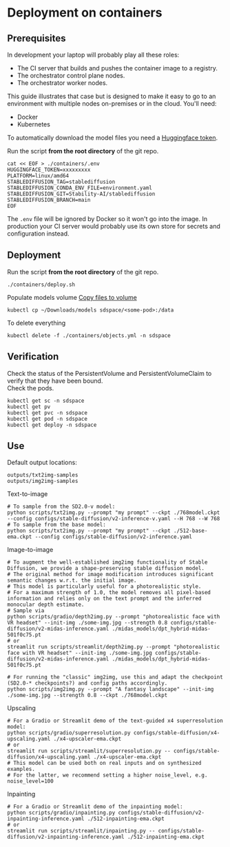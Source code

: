 # Deployment on containers

## Prerequisites

In development your laptop will probably play all these roles:
- The CI server that builds and pushes the container image to a registry.
- The orchestrator control plane nodes.
- The orchestrator worker nodes.  

This guide illustrates that case but is designed to make it easy to go to an environment with multiple nodes on-premises or in the cloud. You'll need:
- Docker
- Kubernetes  

To automatically download the model files you need a [Huggingface token](https://huggingface.co/settings/tokens).  

Run the script **from the root directory** of the git repo.
```Shell
cat << EOF > ./containers/.env
HUGGINGFACE_TOKEN=xxxxxxxxx
PLATFORM=linux/amd64
STABLEDIFFUSION_TAG=stablediffusion
STABLEDIFFUSION_CONDA_ENV_FILE=environment.yaml
STABLEDIFFUSION_GIT=Stability-AI/stablediffusion
STABLEDIFFUSION_BRANCH=main
EOF
```
The `.env` file will be ignored by Docker so it won't go into the image. In production your CI server would probably use its own store for secrets and configuration instead.  

## Deployment

Run the script **from the root directory** of the git repo.  
```Shell
./containers/deploy.sh
```

Populate models volume
[Copy files to volume](https://kubernetes.io/docs/reference/generated/kubectl/kubectl-commands#cp)
```Shell
kubectl cp ~/Downloads/models sdspace/<some-pod>:/data
```

To delete everything
```Shell
kubectl delete -f ./containers/objects.yml -n sdspace
```

## Verification

Check the status of the PersistentVolume and PersistentVolumeClaim to verify that they have been bound.  
Check the pods.
```Shell
kubectl get sc -n sdspace
kubectl get pv
kubectl get pvc -n sdspace
kubectl get pod -n sdspace
kubectl get deploy -n sdspace
```

## Use

Default output locations:
```
outputs/txt2img-samples
outputs/img2img-samples
```

Text-to-image
```
# To sample from the SD2.0-v model:
python scripts/txt2img.py --prompt "my prompt" --ckpt ./768model.ckpt --config configs/stable-diffusion/v2-inference-v.yaml --H 768 --W 768  
# To sample from the base model:
python scripts/txt2img.py --prompt "my prompt" --ckpt ./512-base-ema.ckpt --config configs/stable-diffusion/v2-inference.yaml
```

Image-to-image
```
# To augment the well-established img2img functionality of Stable Diffusion, we provide a shape-preserving stable diffusion model.
# The original method for image modification introduces significant semantic changes w.r.t. the initial image. 
# This model is particularly useful for a photorealistic style. 
# For a maximum strength of 1.0, the model removes all pixel-based information and relies only on the text prompt and the inferred monocular depth estimate.
# Sample via
python scripts/gradio/depth2img.py --prompt "photorealistic face with VR headset" --init-img ./some-img.jpg --strength 0.8 configs/stable-diffusion/v2-midas-inference.yaml ./midas_models/dpt_hybrid-midas-501f0c75.pt
# or 
streamlit run scripts/streamlit/depth2img.py --prompt "photorealistic face with VR headset" --init-img ./some-img.jpg configs/stable-diffusion/v2-midas-inference.yaml ./midas_models/dpt_hybrid-midas-501f0c75.pt

# For running the "classic" img2img, use this and adapt the checkpoint (SD2.0-* checkpoints?) and config paths accordingly.
python scripts/img2img.py --prompt "A fantasy landscape" --init-img ./some-img.jpg --strength 0.8 --ckpt ./768model.ckpt
```

Upscaling
```
# For a Gradio or Streamlit demo of the text-guided x4 superresolution model:
python scripts/gradio/superresolution.py configs/stable-diffusion/x4-upscaling.yaml ./x4-upscaler-ema.ckpt
# or
streamlit run scripts/streamlit/superresolution.py -- configs/stable-diffusion/x4-upscaling.yaml ./x4-upscaler-ema.ckpt
# This model can be used both on real inputs and on synthesized examples. 
# For the latter, we recommend setting a higher noise_level, e.g. noise_level=100
```

Inpainting
```
# For a Gradio or Streamlit demo of the inpainting model:
python scripts/gradio/inpainting.py configs/stable-diffusion/v2-inpainting-inference.yaml ./512-inpainting-ema.ckpt
# or
streamlit run scripts/streamlit/inpainting.py -- configs/stable-diffusion/v2-inpainting-inference.yaml ./512-inpainting-ema.ckpt
```
